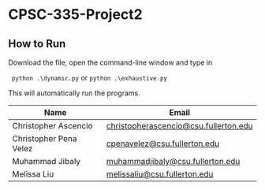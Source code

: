 # CPSC-335-Project2

## How to Run
Download the file, open the command-line window and type in 

` python .\dynamic.py`
or 
`python .\exhaustive.py` 

This will automatically run the programs. 

| Name        | Email       |
| ----------- | ----------- |
| Christopher Ascencio| christopherascencio@csu.fullerton.edu |
| Christopher Pena Velez | cpenavelez@csu.fullerton.edu |
|Muhammad Jibaly | muhammadjibaly@csu.fullerton.edu|
| Melissa Liu| melissaliu@csu.fullerton.edu|
